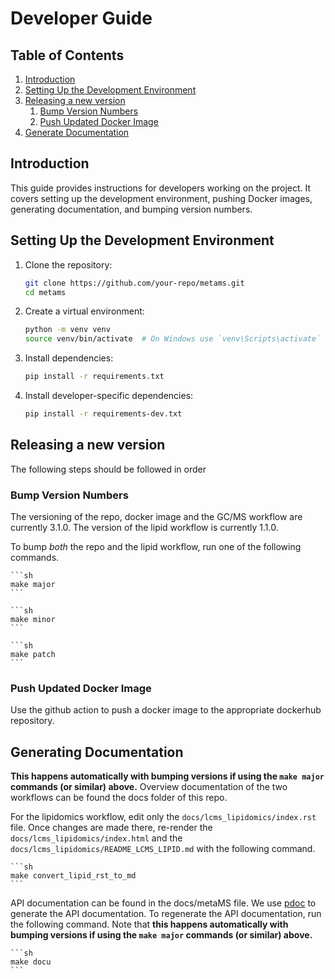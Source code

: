 # Developer Guide

## Table of Contents
1. [Introduction](#introduction)
2. [Setting Up the Development Environment](#setting-up-the-development-environment)
3. [Releasing a new version](#releasing-a-new-version)
    1. [Bump Version Numbers](#bump-version-numbers)
    2. [Push Updated Docker Image](#push-updated-docker-image)
4. [Generate Documentation](#generate-documentation)

## Introduction
This guide provides instructions for developers working on the project. It covers setting up the development environment, pushing Docker images, generating documentation, and bumping version numbers.

## Setting Up the Development Environment
1. Clone the repository:
    ```sh
    git clone https://github.com/your-repo/metams.git
    cd metams
    ```
2. Create a virtual environment:
    ```sh
    python -m venv venv
    source venv/bin/activate  # On Windows use `venv\Scripts\activate`
    ```
3. Install dependencies:
    ```sh
    pip install -r requirements.txt
    ```
4. Install developer-specific dependencies:
    ```sh
    pip install -r requirements-dev.txt
    ```

## Releasing a new version

The following steps should be followed in order

### Bump Version Numbers
The versioning of the repo, docker image and the GC/MS workflow are currently 3.1.0.
The version of the lipid workflow is currently 1.1.0.

To bump *both* the repo and the lipid workflow, run one of the following commands.

    ```sh
    make major
    ```

    ```sh
    make minor
    ```

    ```sh
    make patch
    ```
### Push Updated Docker Image
Use the github action to push a docker image to the appropriate dockerhub repository.

## Generating Documentation

**This happens automatically with bumping versions if using the `make major` commands (or similar) above.**
Overview documentation of the two workflows can be found the docs folder of this repo.

For the lipidomics workflow, edit only the `docs/lcms_lipidomics/index.rst` file.  Once changes are made there, re-render the `docs/lcms_lipidomics/index.html` and the `docs/lcms_lipidomics/README_LCMS_LIPID.md` with the following command.  

    ```sh
    make convert_lipid_rst_to_md
    ```

API documentation can be found in the docs/metaMS file. We use [pdoc](https://github.com/mitmproxy/pdoc) to generate the API documentation.  To regenerate the API documentation, run the following command.  Note that **this happens automatically with bumping versions if using the `make major` commands (or similar) above.**


    ```sh
    make docu
    ```
